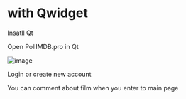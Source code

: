 # with Qwidget
Insatll Qt

Open PollIMDB.pro in Qt

![image](https://user-images.githubusercontent.com/76733942/152031711-8d433045-7a33-46b9-a5ba-9660ba3e5486.png)

Login or create new account

You can comment about film when you enter to main page
